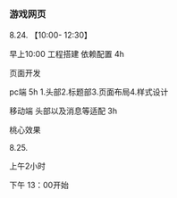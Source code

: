 ### 游戏网页

8.24. 【10:00- 12:30】

早上10:00
工程搭建
依赖配置 4h

页面开发

pc端 5h 1.头部2.标题部3.页面布局4.样式设计

移动端
头部以及消息等适配 3h

桃心效果

8.25.

上午2小时

下午
13：00开始
